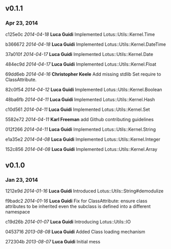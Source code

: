 ## v0.1.1
### Apr 23, 2014

c125e0c _2014-04-18_ **Luca Guidi** Implemented Lotus::Utils::Kernel.Time

b366672 _2014-04-18_ **Luca Guidi** Implemented Lotus::Utils::Kernel.DateTime

37a010f _2014-04-17_ **Luca Guidi** Implemented Lotus::Utils::Kernel.Date

484ec9d _2014-04-17_ **Luca Guidi** Implemented Lotus::Utils::Kernel.Float

69dd6eb _2014-04-16_ **Christopher Keele** Add missing stdlib Set require to ClassAttribute.

82c0f54 _2014-04-12_ **Luca Guidi** Implemented Lotus::Utils::Kernel.Boolean

48ba6fb _2014-04-11_ **Luca Guidi** Implemented Lotus::Utils::Kernel.Hash

c10d561 _2014-04-11_ **Luca Guidi** Implemented Lotus::Utils::Kernel.Set

5582e72 _2014-04-11_ **Karl Freeman** add Github contributing guidelines

012f266 _2014-04-11_ **Luca Guidi** Implemented Lotus::Utils::Kernel.String

e1a35e2 _2014-04-08_ **Luca Guidi** Implemented Lotus::Utils::Kernel.Integer

152c856 _2014-04-08_ **Luca Guidi** Implemented Lotus::Utils::Kernel.Array

## v0.1.0
### Jan 23, 2014

1212e9d _2014-01-16_ **Luca Guidi** Introduced Lotus::Utils::String#demodulize

f9badc2 _2014-01-16_ **Luca Guidi** Fix for ClassAttribute: ensure class attributes to be inherited even the subclass is defined into a different namespace

c19d26b _2014-01-07_ **Luca Guidi** Introducing Lotus::Utils::IO

0453716 _2013-08-08_ **Luca Guidi** Added Class loading mechanism

272304b _2013-08-07_ **Luca Guidi** Initial mess
